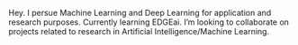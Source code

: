 Hey.
I persue Machine Learning and Deep Learning for application and research purposes.
Currently learning EDGEai.
I’m looking to collaborate on projects related to research in Artificial Intelligence/Machine Learning.



<!---
Dead-Bytes/Dead-Bytes is a ✨ special ✨ repository because its `README.md` (this file) appears on your GitHub profile.
You can click the Preview link to take a look at your changes.
--->
